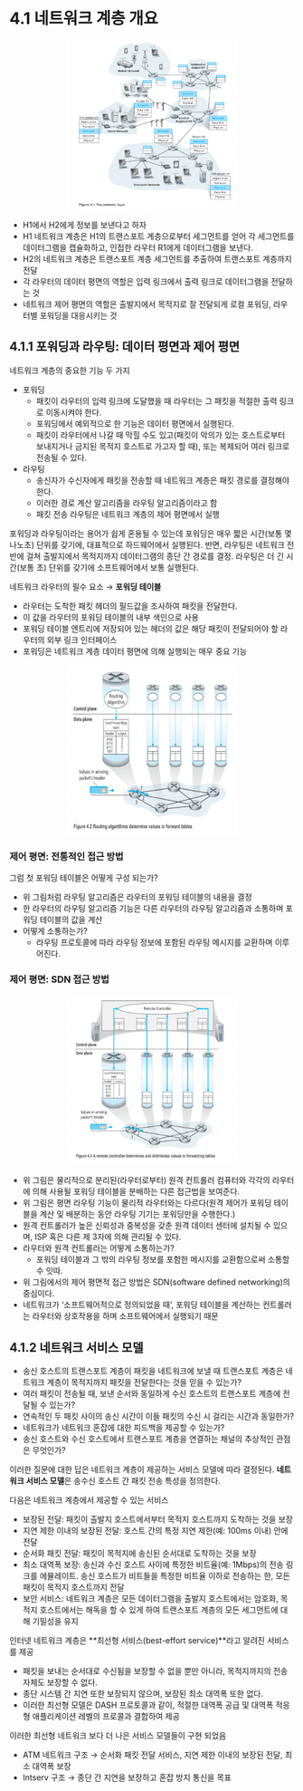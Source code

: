 # 4.1 네트워크 계층 개요

<p align="center"><img width="300" height = 300 src="image.png">

- H1에서 H2에게 정보를 보낸다고 하자
- H1 네트워크 계층은 H1의 트랜스포트 계층으로부터 세그먼트를 얻어 각 세그먼트를 데이터그램을 캡슐화하고, 인접한 라우터 R1에게 데이터그램을 보낸다.
- H2의 네트워크 계층은 트랜스포트 계층 세그먼트를 추출하여 트랜스포트 계층까지 전달
- 각 라우터의 데이터 평면의 역할은 입력 링크에서 출력 링크로 데이터그램을 전달하는 것
- 네트워크 제어 평면의 역할은 출발지에서 목적지로 잘 전달되게 로컬 포워딩, 라우터별 포워딩을 대응시키는 것

## 4.1.1 포워딩과 라우팅: 데이터 평면과 제어 평면

네트워크 계층의 중요한 기능 두 가지

- 포워딩
    - 패킷이 라우터의 입력 링크에 도달했을 때 라우터는 그 패킷을 적절한 출력 링크로 이동시켜야 한다.
    - 포워딩에서 예외적으로 한 기능은 데이터 평면에서 실행된다.
    - 패킷이 라우터에서 나갈 때 막힐 수도 있고(패킷이 악의가 있는 호스트로부터 보내지거나 금지된 목적지 호스트로 가고자 할 때), 또는 복제되어 여러 링크로 전송될 수 있다.
- 라우팅
    - 송신자가 수신자에게 패킷을 전송할 때 네트워크 계층은 패킷 경로를 결정해야한다.
    - 이러한 경로 계산 알고리즘을 라우팅 알고리즘이라고 함
    - 패킷 전송 라우팅은 네트워크 계층의 제어 평면에서 실행

포워딩과 라우팅이라는 용어가 쉽게 혼용될 수 있는데 포워딩은 매우 짧은 시간(보통 몇 나노초) 단위를 갖기에, 대표적으로 하드웨어에서 실행된다. 반면, 라우팅은 네트워크 전반에 걸쳐 출발지에서 목적지까지 데이터그램의 종단 간 경로를 결정. 라우팅은 더 긴 시간(보통 초) 단위를 갖기에 소프트웨어에서 보통 실행된다.

네트워크 라우터의 필수 요소 → **포워딩 테이블**

- 라우터는 도착한 패킷 헤더의 필드값을 조사하여 패킷을 전달한다.
- 이 값을 라우터의 포워딩 테이블의 내부 색인으로 사용
- 포워딩 테이블 엔트리에 저장되어 있는 헤더의 값은 해당 패킷이 전달되어야 할 라우터의 외부 링크 인터페이스
- 포워딩은 네트워크 계층 데이터 평면에 의해 실행되는 매우 중요 기능

<p align="center"><img width="300" height = 300 src="image-1.png">

### 제어 평면: 전통적인 접근 방법

그럼 첫 포워딩 테이블은 어떻게 구성 되는가?

- 위 그림처럼 라우팅 알고리즘은 라우터의 포워딩 테이블의 내용을 결정
- 한 라우터의 라우팅 알고리즘 기능은 다른 라우터의 라우팅 알고리즘과 소통하며 포워딩 테이블의 값을 계산
- 어떻게 소통하는가?
    - 라우팅 프로토콜에 따라 라우팅 정보에 포함된 라우팅 메시지를 교환하며 이루어진다.

### 제어 평면: SDN 접근 방법

<p align="center"><img width="300" height = 300 src="image-2.png">

- 위 그림은 물리적으로 분리된(라우터로부터) 원격 컨트롤러 컴퓨터와 각각의 라우터에 의해 사용될 포워딩 테이블을 분배하는 다른 접근법을 보여준다.
- 위 그림은 평면 라우팅 기능이 물리적 라우터와는 다르다(원격 제어가 포워딩 테이블을 계산 및 배분하는 동안 라우팅 기기는 포워딩만을 수행한다.)
- 원격 컨트롤러가 높은 신뢰성과 중복성을 갖춘 원격 데이터 센터에 설치될 수 있으며, ISP 혹은 다른 제 3자에 의해 관리될 수 있다.
- 라우터와 원격 컨트롤러는 어떻게 소통하는가?
    - 포워딩 테이블과 그 밖의 라우팅 정보를 포함한 메시지를 교환함으로써 소통할 수 잇따.
- 위 그림에서의 제어 평면적 접근 방법은 SDN(software defined networking)의 중심이다.
- 네트워크가 ‘소프트웨어적으로 정의되었을 때’, 포워딩 테이블을 계산하는 컨트롤러는 라우터와 상호작용을 하며 소프트웨어에서 실행되기 때문

## 4.1.2 네트워크 서비스 모델

- 송신 호스트의 트랜스포트 계층이 패킷을 네트워크에 보낼 때 트랜스포트 계층은 네트워크 계층이 목적지까지 패킷을 전달한다는 것을 믿을 수 있는가?
- 여러 패킷이 전송될 때, 보낸 순서와 동일하게 수신 호스트의 트랜스포트 계층에 전달될 수 있는가?
- 연속적인 두 패킷 사이의 송신 시간이 이들 패킷의 수신 시 걸리는 시간과 동일한가?
- 네트워크가 네트워크 혼잡에 대한 피드백을 제공할 수 있는가?
- 송신 호스트와 수신 호스트에서 트랜스포트 계층을 연결하는 채널의 추상적인 관점은 무엇인가?

이러한 질문에 대한 답은 네트워크 계층이 제공하는 서비스 모델에 따라 결정된다. **네트워크 서비스 모델**은 송수신 호스트 간 패킷 전송 특성을 정의한다.

다음은 네트워크 계층에서 제공할 수 있는 서비스

- 보장된 전달: 패킷이 출발지 호스트에서부터 목적지 호스트까지 도착하는 것을 보장
- 지연 제한 이내의 보장된 전달: 호스트 간의 특정 지연 제한(예: 100ms 이내) 안에 전달
- 순서화 패킷 전달: 패킷이 목적지에 송신된 순서대로 도착하는 것을 보장
- 최소 대역폭 보장: 송신과 수신 호스트 사이에 특정한 비트율(예: 1Mbps)의 전송 링크를 에뮬레이트. 송신 호스트가 비트들을 특정한 비트율 이하로 전송하는 한, 모든 패킷이 목적지 호스트까지 전달
- 보안 서비스: 네트워크 계층은 모든 데이터그램을 출발지 호스트에서는 암호화, 목적지 호스트에서는 해독을 할 수 있게 하여 트랜스포트 계층의 모든 세그먼트에 대해 기밀성을 유지

인터넷 네트워크 계층은 **최선형 서비스(best-effort service)**라고 알려진 서비스를 제공

- 패킷을 보내는 순서대로 수신됨을 보장할 수 없을 뿐만 아니라, 목적지까지의 전송 자체도 보장할 수 없다.
- 종단 시스템 간 지연 또한 보장되지 않으며, 보장된 최소 대역폭 또한 없다.
- 이러한 최선형 모델은 DASH 프로토콜과 같이, 적절한 대역폭 공급 및 대역폭 적응형 애플리케이션 레벨의 프로콜과 결합하여 제공

이러한 최선형 네트워크 보다 더 나은 서비스 모델들이 구현 되었음

- ATM 네트워크 구조 → 순서화 패킷 전달 서비스, 지연 제한 이내의 보장된 전달, 최소 대역폭 보장
- Intserv 구조 → 종단 간 지연을 보장하고 혼잡 방지 통신을 목표
